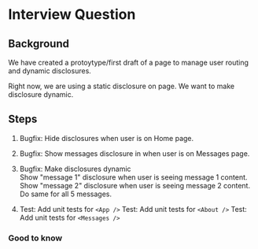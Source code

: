 # Interview Question

## Background

We have created a protoytype/first draft of a page to manage user routing and dynamic disclosures.

Right now, we are using a static disclosure on page. We want to make disclosure dynamic.

## Steps

1. Bugfix: Hide disclosures when user is on Home page.

2. Bugfix: Show messages disclosure in <App /> when user is on Messages page.

3. Bugfix: Make disclosures dynamic  
   Show "message 1" disclosure when user is seeing message 1 content.
   Show "message 2" disclosure when user is seeing message 2 content.
   Do same for all 5 messages.

4. Test: Add unit tests for `<App />`
   Test: Add unit tests for `<About />`
   Test: Add unit tests for `<Messages />`

### Good to know
